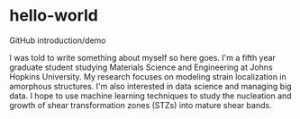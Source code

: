 # hello-world
GitHub introduction/demo

I was told to write something about myself so here goes. I'm a fifth year graduate student studying Materials Science and Engineering at Johns Hopkins University. My research focuses on modeling strain localization in amorphous structures. I'm also interested in data science and managing big data. I hope to use machine learning techniques to study the nucleation and growth of shear transformation zones (STZs) into mature shear bands. 
